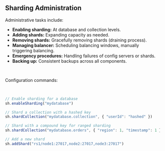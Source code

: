 ## Sharding Administration

Administrative tasks include:
* **Enabling sharding:** At database and collection levels.
* **Adding shards:** Expanding capacity as needed.
* **Removing shards:** Gracefully removing shards (draining process).
* **Managing balancer:** Scheduling balancing windows, manually triggering balancing.
* **Emergency procedures:** Handling failures of config servers or shards.
* **Backing up:** Consistent backups across all components.

&nbsp;

Configuration commands:

&nbsp;

```javascript
// Enable sharding for a database
sh.enableSharding("mydatabase")

// Shard a collection with a hashed key
sh.shardCollection("mydatabase.collection", { "userId": "hashed" })

// Shard with a compound key for ranged sharding
sh.shardCollection("mydatabase.orders", { "region": 1, "timestamp": 1 })

// Add a new shard
sh.addShard("rs1/node1:27017,node2:27017,node3:27017")
```